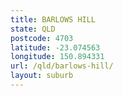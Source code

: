 ```yaml
---
title: BARLOWS HILL
state: QLD
postcode: 4703
latitude: -23.074563
longitude: 150.894331
url: /qld/barlows-hill/
layout: suburb
---
```

